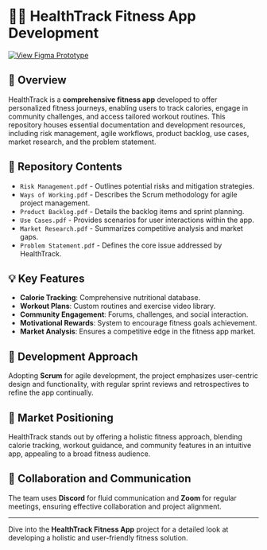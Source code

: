 # 🏋️‍♀️ HealthTrack Fitness App Development

[![View Figma Prototype](https://img.shields.io/badge/View-Figma%20Prototype-blue?style=for-the-badge&logo=figma)](https://www.figma.com/proto/GzEpARDHZB7Lnhfj0atCSB/Fitness-App-(Community)?node-id=166-724&starting-point-node-id=166%3A724)

## 🌟 Overview
HealthTrack is a **comprehensive fitness app** developed to offer personalized fitness journeys, enabling users to track calories, engage in community challenges, and access tailored workout routines. This repository houses essential documentation and development resources, including risk management, agile workflows, product backlog, use cases, market research, and the problem statement.

## 📁 Repository Contents
- `Risk Management.pdf` - Outlines potential risks and mitigation strategies.
- `Ways of Working.pdf` - Describes the Scrum methodology for agile project management.
- `Product Backlog.pdf` - Details the backlog items and sprint planning.
- `Use Cases.pdf` - Provides scenarios for user interactions within the app.
- `Market Research.pdf` - Summarizes competitive analysis and market gaps.
- `Problem Statement.pdf` - Defines the core issue addressed by HealthTrack.

## 💡 Key Features
- **Calorie Tracking**: Comprehensive nutritional database.
- **Workout Plans**: Custom routines and exercise video library.
- **Community Engagement**: Forums, challenges, and social interaction.
- **Motivational Rewards**: System to encourage fitness goals achievement.
- **Market Analysis**: Ensures a competitive edge in the fitness app market.

## 🚀 Development Approach
Adopting **Scrum** for agile development, the project emphasizes user-centric design and functionality, with regular sprint reviews and retrospectives to refine the app continually.

## 🎯 Market Positioning
HealthTrack stands out by offering a holistic fitness approach, blending calorie tracking, workout guidance, and community features in an intuitive app, appealing to a broad fitness audience.

## 🤝 Collaboration and Communication
The team uses **Discord** for fluid communication and **Zoom** for regular meetings, ensuring effective collaboration and project alignment.



---

Dive into the **HealthTrack Fitness App** project for a detailed look at developing a holistic and user-friendly fitness solution.
